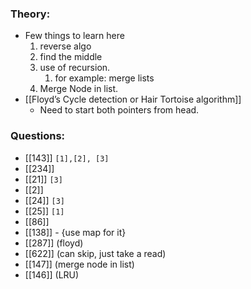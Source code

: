 ### Theory:
- Few things to learn here
	1. reverse algo  
	2. find the middle
	3. use of recursion.
		1. for example: merge lists
	4. Merge Node in list.
- [[Floyd’s Cycle detection or Hair Tortoise algorithm]]
	- Need to start both pointers from head.

### Questions:
- [[143]] `[1],[2], [3]`
- [[234]]
- [[21]] `[3]`
- [[2]] 
- [[24]] `[3]`
- [[25]] `[1]`
- [[86]]
- [[138]] - {use map for it}
- [[287]] (floyd)
- [[622]] (can skip, just take a read)
- [[147]] (merge node in list)
- [[146]] (LRU)